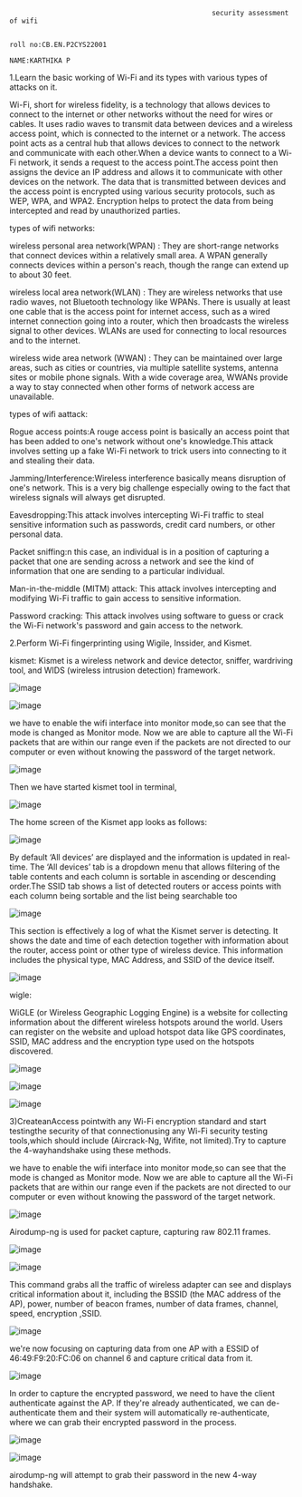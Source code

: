 
                                                      security assessment of wifi
  
                                                                                                                             roll no:CB.EN.P2CYS22001
                                                                                                                             NAME:KARTHIKA P

1.Learn the basic working of Wi-Fi and its types with various types of attacks on it. 

Wi-Fi, short for wireless fidelity, is a technology that allows devices to connect to the internet or other networks without the need for wires or cables.
It uses radio waves to transmit data between devices and a wireless access point, which is connected to the internet or a network. 
The access point acts as a central hub that allows devices to connect to the network and communicate with each other.When a device wants to connect to a Wi-Fi network, 
it sends a request to the access point.The access point then assigns the device an IP address and allows it to communicate with other devices on the network.
The data that is transmitted between devices and the access point is encrypted using various security protocols, such as WEP, WPA, and WPA2. Encryption helps to protect the data from being intercepted
and read by unauthorized parties.

types of wifi networks:

wireless personal area network(WPAN) : They are short-range networks that connect devices within a relatively small area. A WPAN generally connects devices within a person's reach,
though the range can extend up to about 30 feet.

wireless local area network(WLAN) : They are wireless networks that use radio waves, not Bluetooth technology like WPANs. There is usually at least one cable that is the access point for internet access, such as a wired internet connection going into a router, 
which then broadcasts the wireless signal to other devices. WLANs are used for connecting to local resources and to the internet. 

wireless wide area network (WWAN) : They can be maintained over large areas, such as cities or countries, via multiple satellite systems, antenna sites or mobile phone signals. With a wide coverage area, WWANs provide a way to stay 
connected when other forms of network access are unavailable.

types of wifi aattack:

Rogue access points:A rouge access point is basically an access point that has been added to one's network without one's knowledge.This attack involves setting up a fake Wi-Fi network to trick users into connecting to it and stealing their data.

Jamming/Interference:Wireless interference basically means disruption of one's network. This is a very big challenge especially owing to the fact that wireless signals will always get disrupted.

Eavesdropping:This attack involves intercepting Wi-Fi traffic to steal sensitive information such as passwords, credit card numbers, or other personal data.

Packet sniffing:n this case, an individual is in a position of capturing a packet that one are sending across a network and see the kind of information that one are sending to a particular individual.

Man-in-the-middle (MITM) attack: This attack involves intercepting and modifying Wi-Fi traffic to gain access to sensitive information.

Password cracking: This attack involves using software to guess or crack the Wi-Fi network's password and gain access to the network.

2.Perform Wi-Fi fingerprinting using Wigile, Inssider, and Kismet.

kismet:
Kismet is a wireless network and device detector, sniffer, wardriving tool, and WIDS (wireless intrusion detection) framework.

![image](https://user-images.githubusercontent.com/122804908/230723673-61ee87ec-8abb-4933-ab34-d76f65cc1608.png)

![image](https://user-images.githubusercontent.com/122804908/230723684-875b120a-d623-435b-9aec-6a57c9e4b379.png)

we have to enable the wifi interface into monitor mode,so  can see that the mode is changed as Monitor mode. Now we are able to capture all the Wi-Fi packets that are within our range 
even if the packets are not directed to our computer or even without knowing the password of the target network.

![image](https://user-images.githubusercontent.com/122804908/230723869-de67b0dd-eeac-4f0b-b66b-81ed3fbafbb2.png)

Then we have started kismet tool in terminal,

![image](https://user-images.githubusercontent.com/122804908/230724024-1f76a5ef-6e6d-4d81-8f99-73fd8986b3db.png)

The home screen of the Kismet app looks as follows:

![image](https://user-images.githubusercontent.com/122804908/230724132-491893dd-33ff-4785-a7f4-289c7cf98e25.png)

By default ‘All devices’ are displayed and the information is updated in real-time. The ‘All devices’ tab is a dropdown menu that allows filtering of the table contents and each column is sortable 
in ascending or descending order.The SSID tab shows a list of detected routers or access points with each column being sortable and the list being searchable too

![image](https://user-images.githubusercontent.com/122804908/230724338-29a2d2cd-60e2-45ca-8093-25cb650c2ce9.png)

This section is effectively a log of what the Kismet server is detecting. It shows the date and time of each detection together with information about the router, access point or other type of wireless device. 
This information includes the physical type, MAC Address, and SSID of the device itself.

![image](https://user-images.githubusercontent.com/122804908/230724385-f4b0db9c-b936-49f5-b9cc-e33257cb77ec.png)

wigle:

WiGLE (or Wireless Geographic Logging Engine) is a website for collecting information about the different wireless hotspots around the world. Users can register on the website and upload hotspot data like GPS coordinates,
SSID, MAC address and the encryption type used on the hotspots discovered.

![image](https://user-images.githubusercontent.com/122804908/230724589-5f8c2e80-c909-4864-a0d6-827f897dab6f.png)

![image](https://user-images.githubusercontent.com/122804908/230724678-ae98b800-adbd-42f0-9f47-528fb7dc90dd.png)

![image](https://user-images.githubusercontent.com/122804908/230724730-59538a2d-1595-47a9-973b-a14c59481060.png)

3)CreateanAccess pointwith any Wi-Fi encryption standard and start testingthe security of that connectionusing any Wi-Fi security testing tools,which should include (Aircrack-Ng, Wifite, not limited).Try to capture the 4-wayhandshake using these methods.

we have to enable the wifi interface into monitor mode,so  can see that the mode is changed as Monitor mode. Now we are able to capture all the Wi-Fi packets that are within our range 
even if the packets are not directed to our computer or even without knowing the password of the target network.

![image](https://user-images.githubusercontent.com/122804908/230724891-bda19099-8d7d-457c-9157-1eb2179dc6be.png)

Airodump-ng is used for packet capture, capturing raw 802.11 frames. 

![image](https://user-images.githubusercontent.com/122804908/230725133-fbec0637-ebf6-49d5-a5ee-9b47bbca3b2b.png)

![image](https://user-images.githubusercontent.com/122804908/230725323-360232f5-4157-490b-9fcd-8cd24cb27fee.png)

This command grabs all the traffic of wireless adapter can see and displays critical information about it, including the BSSID (the MAC address of the AP), power, number of beacon frames, number of data frames, channel, speed, encryption ,SSID.

![image](https://user-images.githubusercontent.com/122804908/230725442-e2b85ce7-cc2e-47c3-91bb-ebf822b88cb0.png)

we're now focusing on capturing data from one AP with a ESSID of 46:49:F9:20:FC:06  on channel 6 and capture critical data from it.

![image](https://user-images.githubusercontent.com/122804908/230725727-951e8d20-5c44-4d00-802b-45caead8691c.png)

In order to capture the encrypted password, we need to have the client authenticate against the AP. If they're already authenticated, we can de-authenticate them  and their system will automatically re-authenticate, where we can grab their encrypted password in the process.

![image](https://user-images.githubusercontent.com/122804908/230726160-a5aa9171-c15c-4917-8dc1-d5ec2244a510.png)

![image](https://user-images.githubusercontent.com/122804908/230726187-bfa71608-d1fb-4111-8716-39222abcfa71.png)

airodump-ng will attempt to grab their password in the new 4-way handshake.


